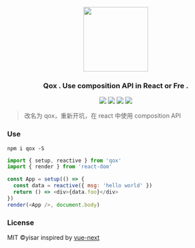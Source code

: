 <p align="center"><img src="https://user-images.githubusercontent.com/12951461/58321687-6e549b00-7e51-11e9-9312-9f81889bf4fa.jpg" width="150"/></p>
<h3 align="center">Qox . Use composition API in React or Fre .</h3>
<p align="center">
<a href="https://github.com/yisar/qox"><img src="https://img.shields.io/github/stars/yisar/qox?style=flat-square"></a>
<a href="https://npmjs.com/package/qox"><img src="https://img.shields.io/npm/v/qox.svg?style=flat-square"></a>
<a href="https://npmjs.com/package/qox"><img src="https://img.shields.io/npm/dt/qox.svg?style=flat-square"></a>
<a href="https://bundlephobia.com/result?p=qox"><img src="https://img.shields.io/bundlephobia/minzip/qox.svg?style=flat-square"></a>
</p>

> 改名为 qox，重新开坑，在 react 中使用 composition API

### Use

```shell
npm i qox -S
```

```js
import { setup, reactive } from 'qox'
import { render } from 'react-dom'

const App = setup(() => {
  const data = reactive({ msg: 'hello world' })
  return () => <div>{data.foo}</div>
})
render(<App />, document.body)
```

### License

MIT ©yisar inspired by [vue-next](https://github.com/vuejs/vue-next)

